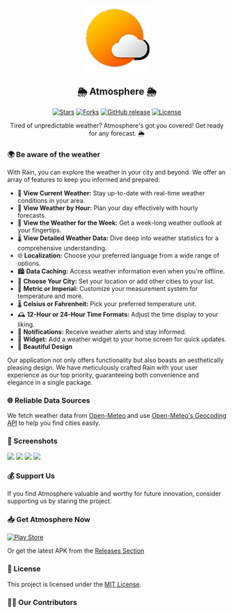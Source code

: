 <div align='center'>
<img src='/assets/icons/icon.png' width='150'/>
<h2>🌦️ Atmosphere 🌦️</h2>
</div>

<p align='center'>
 <p align='center'>
    <a href='https://github.com/skylinemusiccds/Atmosphere/stargazers'><img alt='Stars' src='https://img.shields.io/github/stars/darkmoonight/Rain?color=abc0d3'/></a>
    <a href='https://github.com/skylinemusiccds/Atmosphere/forks'><img alt='Forks' src='https://img.shields.io/github/forks/darkmoonight/Rain?color=abc0d3'/></a>
    <a href='https://github.com/skylinemusiccds/Atmosphere/releases'><img alt='GitHub release' src='https://img.shields.io/github/v/release/darkmoonight/Rain?color=abc0d3'/></a>
    <a href='https://github.com/skylinemusiccds/Atmosphere/blob/main/LICENSE'><img alt='License' src='https://img.shields.io/github/license/darkmoonight/Rain?color=abc0d3'/></a>
 </p>
</p>

<p align='center'> Tired of unpredictable weather? Atmosphere's got you covered! Get ready for any forecast. 🌦️ </p>

### 🌍 Be aware of the weather

With Rain, you can explore the weather in your city and beyond. We offer an array of features to keep you informed and prepared:

- 🌟 **View Current Weather:** Stay up-to-date with real-time weather conditions in your area.
- 🌅 **View Weather by Hour:** Plan your day effectively with hourly forecasts.
- 📆 **View the Weather for the Week:** Get a week-long weather outlook at your fingertips.
- 🌡️ **View Detailed Weather Data:** Dive deep into weather statistics for a comprehensive understanding.
- 🌐 **Localization:** Choose your preferred language from a wide range of options.
- 🏙️ **Data Caching:** Access weather information even when you're offline.
- 🌆 **Choose Your City:** Set your location or add other cities to your list.
- 🧮 **Metric or Imperial:** Customize your measurement system for temperature and more.
- 🌡️ **Celsius or Fahrenheit:** Pick your preferred temperature unit.
- 🕰️ **12-Hour or 24-Hour Time Formats:** Adjust the time display to your liking.
- 🔔 **Notifications:** Receive weather alerts and stay informed.
- 🧩 **Widget:** Add a weather widget to your home screen for quick updates.
- 🎨 **Beautiful Design**

Our application not only offers functionality but also boasts an aesthetically pleasing design. We have meticulously crafted Rain with your user experience as our top priority, guaranteeing both convenience and elegance in a single package.

### 🌐 Reliable Data Sources

We fetch weather data from [Open-Meteo](https://open-meteo.com/en/docs) and use [Open-Meteo's Geocoding API](https://open-meteo.com/en/docs/geocoding-api) to help you find cities easily.

### 📸 Screenshots

<img src='/readme/1.png' width='200'/> <img src='/readme/2.png' width='200'/> <img src='/readme/3.png' width='200'/> <img src='/readme/4.png' width='200'/>

### 💰 Support Us

If you find Atmosphere valuable and worthy for future innovation, consider supporting us by staring the project.

### 📥 Get Atmosphere Now

[![Play Store](https://img.shields.io/badge/Google_Play-414141?style=for-the-badge&logo=google-play&logoColor=white)](https://play.google.com/store/apps/details?id=com.universe.android.atmosphere)

Or get the latest APK from the [Releases Section](https://github.com/UniVerseCorp/Atmosphere/releases/latest)

### 📃 License

This project is licensed under the [MIT License](./LICENSE).

### 👨‍💻 Our Contributors

